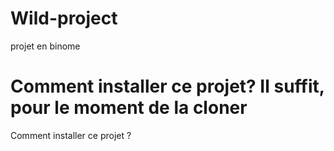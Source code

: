 # Wild-project
projet en binome

Comment installer ce projet? 
Il suffit, pour le moment de la cloner
=======
Comment installer ce projet ?


